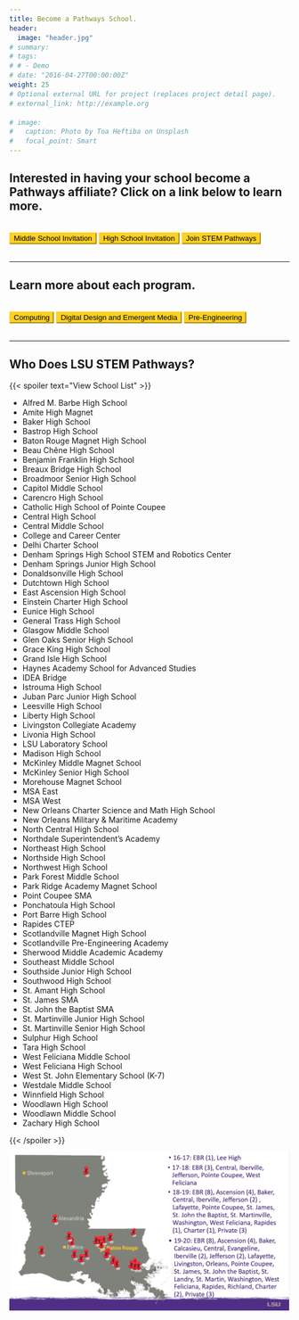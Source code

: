 ```yaml
---
title: Become a Pathways School.
header:
  image: "header.jpg"
# summary: 
# tags:
# # - Demo
# date: "2016-04-27T00:00:00Z"
weight: 25
# Optional external URL for project (replaces project detail page).
# external_link: http://example.org

# image:
#   caption: Photo by Toa Heftiba on Unsplash
#   focal_point: Smart
---
```


## Interested in having your school become a Pathways affiliate? Click on a link below to learn more.
<br>
<a href="Middle%20School%202021%20LSU%20Pathways%20Invitation.pdf" target="_blank"><button style= "background-color:#fdd023; border-color: #fdd023"> Middle School Invitation </button></a> <a href="High%20School%202021%20LSU%20Pathways%20Invitation.docx.pdf" target="_blank"><button style= "background-color:#fdd023; border-color: #fdd023"> High School Invitation </button></a> <a href="LSU%202021-22%20Pathway%20MOU.pdf" target="_blank"><button style= "background-color:#fdd023; border-color: #fdd023"> Join STEM Pathways </button></a> 
<br></br>

---- 

## Learn more about each program.
<br>
<a href="GeneralCounselorFlyer.pdf" target="_blank"><button style= "background-color:#fdd023; border-color: #fdd023"> Computing  </button></a> <a href="DDEMAdministratorsFlyer_updatedMarch7.pdf" target="_blank"><button style= "background-color:#fdd023; border-color: #fdd023"> Digital Design and Emergent Media  </button></a> <a href="Pre-EngineeringAdministrationFlyer_updatedMarch7.pdf" target="_blank"><button style= "background-color:#fdd023; border-color: #fdd023"> Pre-Engineering  </button></a> 
<br></br>
<!-- ![](../../../about/about%204.png) -->

---- 
## Who Does LSU STEM Pathways?
{{< spoiler text="View School List" >}}
- Alfred M. Barbe High School
- Amite High Magnet
- Baker High School
- Bastrop High School
- Baton Rouge Magnet High School
- Beau Chêne High School
- Benjamin Franklin High School
- Breaux Bridge High School
- Broadmoor Senior High School
- Capitol Middle School
- Carencro High School
- Catholic High School of Pointe Coupee
- Central High School
- Central Middle School
- College and Career Center
- Delhi Charter School
- Denham Springs High School STEM and Robotics Center
- Denham Springs Junior High School
- Donaldsonville High School
- Dutchtown High School
- East Ascension High School
- Einstein Charter High School
- Eunice High School
- General Trass High School
- Glasgow Middle School
- Glen Oaks Senior High School
- Grace King High School
- Grand Isle High School
- Haynes Academy School for Advanced Studies
- IDEA Bridge
- Istrouma High School
- Juban Parc Junior High School
- Leesville High School
- Liberty High School
- Livingston Collegiate Academy
- Livonia High School 
- LSU Laboratory School
- Madison High School
- McKinley Middle Magnet School
- McKinley Senior High School
- Morehouse Magnet School
- MSA East
- MSA West
- New Orleans Charter Science and Math High School
- New Orleans Military & Maritime Academy
- North Central High School
- Northdale Superintendent’s Academy
- Northeast High School
- Northside High School
- Northwest High School
- Park Forest Middle School
- Park Ridge Academy Magnet School
- Point Coupee SMA
- Ponchatoula High School
- Port Barre High School
- Rapides CTEP
- Scotlandville Magnet High School
- Scotlandville Pre-Engineering Academy
- Sherwood Middle Academic Academy
- Southeast Middle School
- Southside Junior High School
- Southwood High School
- St. Amant High School
- St. James SMA
- St. John the Baptist SMA
- St. Martinville Junior High School
- St. Martinville Senior High School
- Sulphur High School
- Tara High School
- West Feliciana Middle School
- West Feliciana High School
- West St. John Elementary School (K-7)
- Westdale Middle School
- Winnfield High School 
- Woodlawn High School 
- Woodlawn Middle School
- Zachary High School

{{< /spoiler >}}

![](../../../about/About%202.png)



